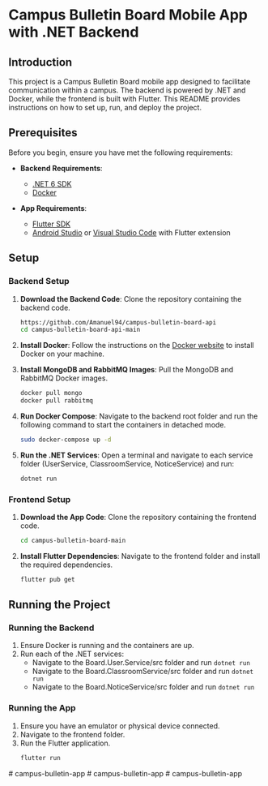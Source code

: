 # Campus Bulletin Board Mobile App with .NET Backend




## Introduction

This project is a Campus Bulletin Board mobile app designed to facilitate communication within a campus. The backend is powered by .NET and Docker, while the frontend is built with Flutter. This README provides instructions on how to set up, run, and deploy the project.

## Prerequisites



Before you begin, ensure you have met the following requirements:

- **Backend Requirements**:
  - [.NET 6 SDK](https://dotnet.microsoft.com/download/dotnet/6.0)
  - [Docker](https://www.docker.com/products/docker-desktop)

- **App Requirements**:
  - [Flutter SDK](https://flutter.dev/docs/get-started/install)
  - [Android Studio](https://developer.android.com/studio) or [Visual Studio Code](https://code.visualstudio.com/) with Flutter extension



## Setup

### Backend Setup

1. **Download the Backend Code**:
   Clone the repository containing the backend code.
   ```bash
   https://github.com/Amanuel94/campus-bulletin-board-api
   cd campus-bulletin-board-api-main
   ```

2. **Install Docker**:
   Follow the instructions on the [Docker website](https://www.docker.com/products/docker-desktop) to install Docker on your machine.

3. **Install MongoDB and RabbitMQ Images**:
   Pull the MongoDB and RabbitMQ Docker images.
   ```bash
   docker pull mongo
   docker pull rabbitmq
   ```

4. **Run Docker Compose**:
   Navigate to the backend root folder and run the following command to start the containers in detached mode.
   ```bash
   sudo docker-compose up -d
   ```

5. **Run the .NET Services**:
   Open a terminal and navigate to each service folder (UserService, ClassroomService, NoticeService) and run:
   ```bash
   dotnet run
   ```

### Frontend Setup

1. **Download the App Code**:
   Clone the repository containing the frontend code.
   ```bash
   cd campus-bulletin-board-main
   ```

2. **Install Flutter Dependencies**:
   Navigate to the frontend folder and install the required dependencies.
   ```bash
   flutter pub get
   ```

## Running the Project

### Running the Backend

1. Ensure Docker is running and the containers are up.
2. Run each of the .NET services:
   - Navigate to the Board.User.Service/src folder and run `dotnet run`
   - Navigate to the Board.ClassroomService/src folder and run `dotnet run`
   - Navigate to the Board.NoticeService/src folder and run `dotnet run`



### Running the App

1. Ensure you have an emulator or physical device connected.
2. Navigate to the frontend folder.
3. Run the Flutter application.
   ```bash
   flutter run
   ```
#   c a m p u s - b u l l e t i n - a p p 
 
 
#   c a m p u s - b u l l e t i n - a p p  
 #   c a m p u s - b u l l e t i n - a p p  
 